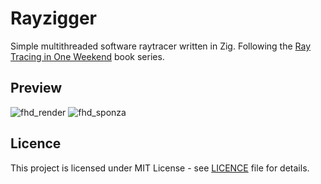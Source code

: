 # Rayzigger
Simple multithreaded software raytracer written in Zig. 
Following the [Ray Tracing in One Weekend](https://raytracing.github.io) book series.

## Preview
![fhd_render](previews/out_fhd.png)
![fhd_sponza](previews/out_sponza.png)

## Licence
This project is licensed under MIT License - see [LICENCE](LICENCE) file for details.
